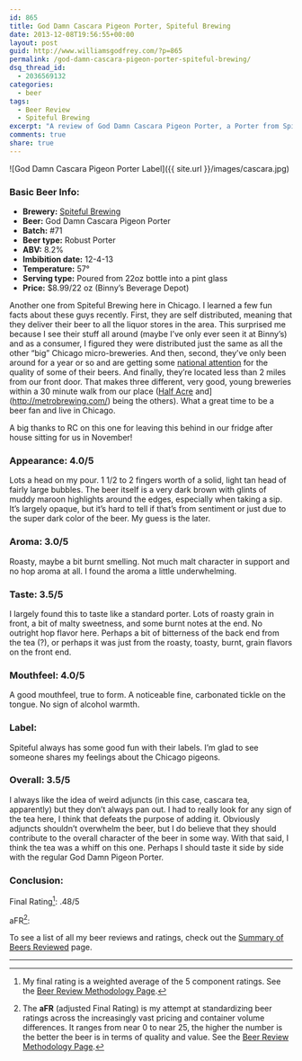 ```yaml
---
id: 865
title: God Damn Cascara Pigeon Porter, Spiteful Brewing
date: 2013-12-08T19:56:55+00:00
layout: post
guid: http://www.williamsgodfrey.com/?p=865
permalink: /god-damn-cascara-pigeon-porter-spiteful-brewing/
dsq_thread_id:
  - 2036569132
categories:
  - beer
tags:
  - Beer Review
  - Spiteful Brewing
excerpt: "A review of God Damn Cascara Pigeon Porter, a Porter from Spiteful Brewing."
comments: true
share: true
---
```


![God Damn Cascara Pigeon Porter Label]({{ site.url }}/images/cascara.jpg)

### Basic Beer Info:

  * **Brewery:** [Spiteful Brewing](http://spitefulbrewing.com/)
  * **Beer:** God Damn Cascara Pigeon Porter
  * **Batch:** #71
  * **Beer type:** Robust Porter
  * **ABV:** 8.2%
  * **Imbibition date:** 12-4-13
  * **Temperature:** 57°
  * **Serving type:** Poured from 22oz bottle into a pint glass
  * **Price:** $8.99/22 oz (Binny&#8217;s Beverage Depot)

Another one from Spiteful Brewing here in Chicago. I learned a few fun facts about these guys recently. First, they are self distributed, meaning that they deliver their beer to all the liquor stores in the area. This surprised me because I see their stuff all around (maybe I&#8217;ve only ever seen it at Binny&#8217;s) and as a consumer, I figured they were distributed just the same as all the other &#8220;big&#8221; Chicago micro-breweries. And then, second, they&#8217;ve only been around for a year or so and are getting some [national attention](http://americancraftbeer.com/item/my-favorite-chicagoland-craft-beers-from-2013.html?category_id=5&fb_source=message "FAVORITE CHICAGOLAND CRAFT BEERS FROM 2013") for the quality of some of their beers. And finally, they&#8217;re located less than 2 miles from our front door. That makes three different, very good, young breweries within a 30 minute walk from our place ([Half Acre](http://halfacrebeer.com/ "Half Acre Brewing") and](http://metrobrewing.com/) being the others). What a great time to be a beer fan and live in Chicago.

A big thanks to RC on this one for leaving this behind in our fridge after house sitting for us in November!

### Appearance: 4.0/5

Lots a head on my pour. 1 1/2 to 2 fingers worth of a solid, light tan head of fairly large bubbles. The beer itself is a very dark brown with glints of muddy maroon highlights around the edges, especially when taking a sip. It&#8217;s largely opaque, but it&#8217;s hard to tell if that&#8217;s from sentiment or just due to the super dark color of the beer. My guess is the later.

### Aroma: 3.0/5

Roasty, maybe a bit burnt smelling. Not much malt character in support and no hop aroma at all. I found the aroma a little underwhelming.

### Taste: 3.5/5

I largely found this to taste like a standard porter. Lots of roasty grain in front, a bit of malty sweetness, and some burnt notes at the end. No outright hop flavor here. Perhaps a bit of bitterness of the back end from the tea (?), or perhaps it was just from the roasty, toasty, burnt, grain flavors on the front end.

### Mouthfeel: 4.0/5

A good mouthfeel, true to form. A noticeable fine, carbonated tickle on the tongue. No sign of alcohol warmth.

### Label:

Spiteful always has some good fun with their labels. I&#8217;m glad to see someone shares my feelings about the Chicago pigeons.

### Overall: 3.5/5

I always like the idea of weird adjuncts (in this case, cascara tea, apparently) but they don&#8217;t always pan out. I had to really look for any sign of the tea here, I think that defeats the purpose of adding it. Obviously adjuncts shouldn&#8217;t overwhelm the beer, but I do believe that they should contribute to the overall character of the beer in some way. With that said, I think the tea was a whiff on this one. Perhaps I should taste it side by side with the regular God Damn Pigeon Porter.

### Conclusion:

Final Rating[^1]: .48/5

aFR[^2]:  


To see a list of all my beer reviews and ratings, check out the [Summary of Beers Reviewed](http://www.williamsgodfrey.com/summary-beers-reviewed-scores/ "All reviewed beers and their ratings") page.

---

[^1]: My final rating is a weighted average of the 5 component ratings. See the [Beer Review Methodology Page](http://www.williamsgodfrey.com/beer-review-methodology/ "Beer Review Methodology").
[^2]: The **aFR** (adjusted Final Rating) is my attempt at standardizing beer ratings across the increasingly vast pricing and container volume differences. It ranges from near 0 to near 25, the higher the number is the better the beer is in terms of quality and value. See the [Beer Review Methodology Page](http://www.williamsgodfrey.com/beer-review-methodology/ "Beer Review Methodology").
